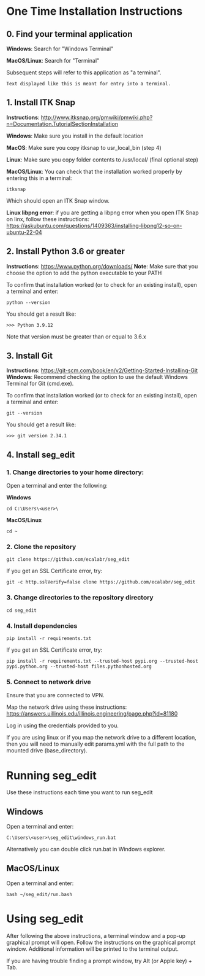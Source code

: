 # One Time Installation Instructions

## 0. Find your terminal application
**Windows**: Search for "Windows Terminal"

**MacOS/Linux**: Search for "Terminal"

Subsequent steps will refer to this application as "a terminal".
```angular2html
Text displayed like this is meant for entry into a terminal.
```

## 1. Install ITK Snap
**Instructions**: http://www.itksnap.org/pmwiki/pmwiki.php?n=Documentation.TutorialSectionInstallation

**Windows**: Make sure you install in the default location

**MacOS**: Make sure you copy itksnap to usr_local_bin (step 4)

**Linux**: Make sure you copy folder contents to /usr/local/ (final optional step)

**MacOS/Linux**: You can check that the installation worked properly by entering this in a terminal:

```angular2html
itksnap
```
Which should open an ITK Snap window.

**Linux libpng error**: if you are getting a libpng error when you open ITK Snap on linx, follow these instructions: https://askubuntu.com/questions/1409363/installing-libpng12-so-on-ubuntu-22-04

## 2. Install Python 3.6 or greater
**Instructions**: https://www.python.org/downloads/
**Note**: Make sure that you choose the option to add the python executable to your PATH

To confirm that installation worked (or to check for an existing install), open a terminal and enter:
```
python --version
```
You should get a result like:
```angular2html
>>> Python 3.9.12
```
Note that version must be greater than or equal to 3.6.x

## 3. Install Git
**Instructions**: https://git-scm.com/book/en/v2/Getting-Started-Installing-Git
**Windows**: Recommend checking the option to use the default Windows Terminal for Git (cmd.exe).

To confirm that installation worked (or to check for an existing install), open a terminal and enter:
```
git --version
```
You should get a result like:
```angular2html
>>> git version 2.34.1
```

## 4. Install seg_edit

### 1. Change directories to your home directory: 
Open a terminal and enter the following:

**Windows**
```angular2html
cd C:\Users\<user>\
```
**MacOS/Linux**
```angular2html
cd ~
```

### 2. Clone the repository
```angular2html
git clone https://github.com/ecalabr/seg_edit
```
If you get an SSL Certificate error, try:
```angular2html
git -c http.sslVerify=false clone https://github.com/ecalabr/seg_edit
```

### 3. Change directories to the repository directory
```angular2html
cd seg_edit
```

### 4. Install dependencies
```angular2html
pip install -r requirements.txt
```
If you get an SSL Certificate error, try:
```angular2html
pip install -r requirements.txt --trusted-host pypi.org --trusted-host pypi.python.org --trusted-host files.pythonhosted.org
```

### 5. Connect to network drive
Ensure that you are connected to VPN.

Map the network drive using these instructions: https://answers.uillinois.edu/illinois.engineering/page.php?id=81180

Log in using the credentials provided to you.

If you are using linux or if you map the network drive to a different location, then you will need to manually edit params.yml with the full path to the mounted drive (base_directory).

# Running seg_edit
Use these instructions each time you want to run seg_edit
## Windows
Open a terminal and enter:
```commandline
C:\Users\<user>\seg_edit\windows_run.bat
```
Alternatively you can double click run.bat in Windows explorer.
## MacOS/Linux
Open a terminal and enter:
```
bash ~/seg_edit/run.bash
```

# Using seg_edit
After following the above instructions, a terminal window and a pop-up graphical prompt will open. Follow the instructions on the graphical prompt window. Additional information will be printed to the terminal output.

If you are having trouble finding a prompt window, try Alt (or Apple key) + Tab.
